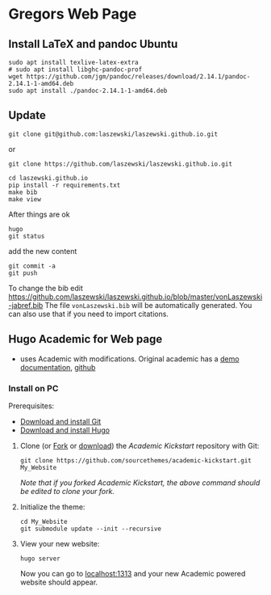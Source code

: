 # Gregors Web Page

## Install LaTeX and pandoc Ubuntu

```
sudo apt install texlive-latex-extra
# sudo apt install libghc-pandoc-prof
wget https://github.com/jgm/pandoc/releases/download/2.14.1/pandoc-2.14.1-1-amd64.deb
sudo apt install ./pandoc-2.14.1-1-amd64.deb

```

## Update

```
git clone git@github.com:laszewski/laszewski.github.io.git
```

or

```
git clone https://github.com/laszewski/laszewski.github.io.git
```

```
cd laszewski.github.io
pip install -r requirements.txt
make bib
make view
```

After things are ok

```
hugo
git status
```

add the new content

```
git commit -a
git push
```

To change the bib edit <https://github.com/laszewski/laszewski.github.io/blob/master/vonLaszewski-jabref.bib>
The file `vonLaszewski.bib` will be automatically generated. You can
also use that if you need to import citations.


## Hugo Academic for Web page

* uses Academic with modifications. Original academic has a [demo](https://themes.gohugo.io/theme/academic/)
  [documentation](https://sourcethemes.com/academic/docs/), [github](https://github.com/gcushen/hugo-academic/)


### Install on PC

Prerequisites:

* [Download and install Git](https://git-scm.com/downloads)
* [Download and install Hugo](https://gohugo.io/getting-started/installing/#quick-install)

1. Clone (or
   [Fork](https://github.com/sourcethemes/academic-kickstart#fork-destination-box)
   or
   [download](https://github.com/sourcethemes/academic-kickstart/archive/master.zip))
   the *Academic Kickstart* repository with Git:

       git clone https://github.com/sourcethemes/academic-kickstart.git My_Website
    
    *Note that if you forked Academic Kickstart, the above command should be edited to clone your fork.*

2. Initialize the theme:

       cd My_Website
       git submodule update --init --recursive

3. View your new website:
      
       hugo server

    Now you can go to [localhost:1313](http://localhost:1313) and your new Academic powered website should appear.
  

